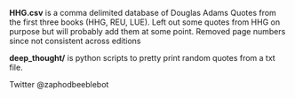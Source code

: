 **HHG.csv** is a comma delimited database of Douglas Adams Quotes from the first three books (HHG, REU, LUE). Left out some quotes from HHG on purpose but will probably add them at some point. Removed page numbers since not consistent across editions

**deep_thought/** is python scripts to pretty print random quotes from a txt file.

Twitter @zaphodbeeblebot  
